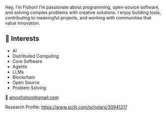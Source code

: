 Hey, I’m Fishon! I’m passionate about programming, open-source software, and solving complex problems with creative solutions. I enjoy building tools, contributing to meaningful projects, and working with communities that value innovation.

## 🌟 Interests

- AI
- Distributed Computing
- Core Software
- Agents
- LLMs
- Blockchain
- Open Source
- Problem Solving

📧 amosfishon@gmail.com

Research Profile: https://www.scilit.com/scholars/30941217
